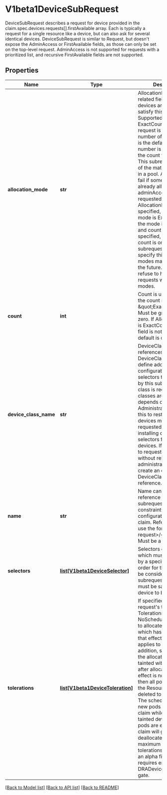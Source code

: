 # V1beta1DeviceSubRequest

DeviceSubRequest describes a request for device provided in the claim.spec.devices.requests[].firstAvailable array. Each is typically a request for a single resource like a device, but can also ask for several identical devices.  DeviceSubRequest is similar to Request, but doesn't expose the AdminAccess or FirstAvailable fields, as those can only be set on the top-level request. AdminAccess is not supported for requests with a prioritized list, and recursive FirstAvailable fields are not supported.

## Properties
Name | Type | Description | Notes
------------ | ------------- | ------------- | -------------
**allocation_mode** | **str** | AllocationMode and its related fields define how devices are allocated to satisfy this subrequest. Supported values are:  - ExactCount: This request is for a specific number of devices.   This is the default. The exact number is provided in the   count field.  - All: This subrequest is for all of the matching devices in a pool.   Allocation will fail if some devices are already allocated,   unless adminAccess is requested.  If AllocationMode is not specified, the default mode is ExactCount. If the mode is ExactCount and count is not specified, the default count is one. Any other subrequests must specify this field.  More modes may get added in the future. Clients must refuse to handle requests with unknown modes. | [optional] 
**count** | **int** | Count is used only when the count mode is \&quot;ExactCount\&quot;. Must be greater than zero. If AllocationMode is ExactCount and this field is not specified, the default is one. | [optional] 
**device_class_name** | **str** | DeviceClassName references a specific DeviceClass, which can define additional configuration and selectors to be inherited by this subrequest.  A class is required. Which classes are available depends on the cluster.  Administrators may use this to restrict which devices may get requested by only installing classes with selectors for permitted devices. If users are free to request anything without restrictions, then administrators can create an empty DeviceClass for users to reference. | 
**name** | **str** | Name can be used to reference this subrequest in the list of constraints or the list of configurations for the claim. References must use the format &lt;main request&gt;/&lt;subrequest&gt;.  Must be a DNS label. | 
**selectors** | [**list[V1beta1DeviceSelector]**](V1beta1DeviceSelector.md) | Selectors define criteria which must be satisfied by a specific device in order for that device to be considered for this subrequest. All selectors must be satisfied for a device to be considered. | [optional] 
**tolerations** | [**list[V1beta1DeviceToleration]**](V1beta1DeviceToleration.md) | If specified, the request&#39;s tolerations.  Tolerations for NoSchedule are required to allocate a device which has a taint with that effect. The same applies to NoExecute.  In addition, should any of the allocated devices get tainted with NoExecute after allocation and that effect is not tolerated, then all pods consuming the ResourceClaim get deleted to evict them. The scheduler will not let new pods reserve the claim while it has these tainted devices. Once all pods are evicted, the claim will get deallocated.  The maximum number of tolerations is 16.  This is an alpha field and requires enabling the DRADeviceTaints feature gate. | [optional] 

[[Back to Model list]](../README.md#documentation-for-models) [[Back to API list]](../README.md#documentation-for-api-endpoints) [[Back to README]](../README.md)


